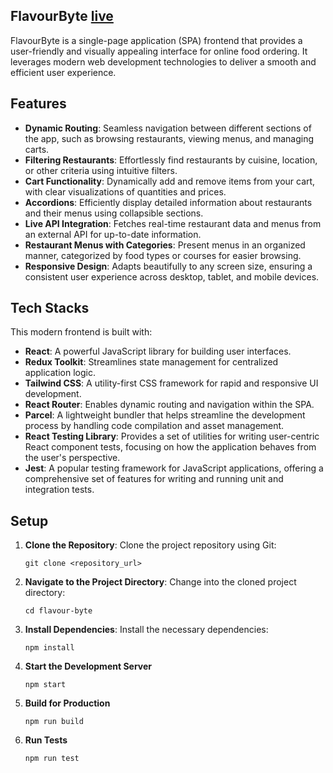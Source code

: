 ## FlavourByte [live](https://flavour-byte.vercel.app/)

FlavourByte is a single-page application (SPA) frontend that provides a user-friendly and visually appealing interface for online food ordering. It leverages modern web development technologies to deliver a smooth and efficient user experience.


## Features

- **Dynamic Routing**: Seamless navigation between different sections of the app, such as browsing restaurants, viewing menus, and managing carts.
- **Filtering Restaurants**: Effortlessly find restaurants by cuisine, location, or other criteria using intuitive filters.
- **Cart Functionality**: Dynamically add and remove items from your cart, with clear visualizations of quantities and prices.
- **Accordions**: Efficiently display detailed information about restaurants and their menus using collapsible sections.
- **Live API Integration**: Fetches real-time restaurant data and menus from an external API for up-to-date information.
- **Restaurant Menus with Categories**: Present menus in an organized manner, categorized by food types or courses for easier browsing.
- **Responsive Design**: Adapts beautifully to any screen size, ensuring a consistent user experience across desktop, tablet, and mobile devices.

## Tech Stacks

This modern frontend is built with:

- **React**: A powerful JavaScript library for building user interfaces.
- **Redux Toolkit**: Streamlines state management for centralized application logic.
- **Tailwind CSS**: A utility-first CSS framework for rapid and responsive UI development.
- **React Router**: Enables dynamic routing and navigation within the SPA.
- **Parcel**: A lightweight bundler that helps streamline the development process by handling code compilation and asset management.
- **React Testing Library**: Provides a set of utilities for writing user-centric React component tests, focusing on how the application behaves from the user's perspective.
- **Jest**: A popular testing framework for JavaScript applications, offering a comprehensive set of features for writing and running unit and integration tests.

## Setup

1. **Clone the Repository**: Clone the project repository using Git:

   ```
   git clone <repository_url>
   ```

2. **Navigate to the Project Directory**:
   Change into the cloned project directory:

   ```
   cd flavour-byte
   ```

3. **Install Dependencies**:
   Install the necessary dependencies:

   ```
   npm install
   ```

4. **Start the Development Server**
   ```
   npm start
   ```
5. **Build for Production**

   ```
   npm run build
   ```

6. **Run Tests**

   ```
   npm run test
   ```
